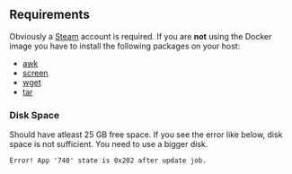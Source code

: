 ## Requirements

Obviously a [Steam](http://steampowered.com) account is required. If you are **not** using the Docker image you have to install the following packages on your host:

* [awk](http://en.wikipedia.org/wiki/Awk)
* [screen](http://linux.die.net/man/1/screen)
* [wget](http://en.wikipedia.org/wiki/Wget)
* [tar](http://linuxcommand.org/man_pages/tar1.html)

### Disk Space

Should have atleast 25 GB free space. If you see the error like below, disk space is not sufficient. You need to use a bigger disk.

```
Error! App '740' state is 0x202 after update job.
```
